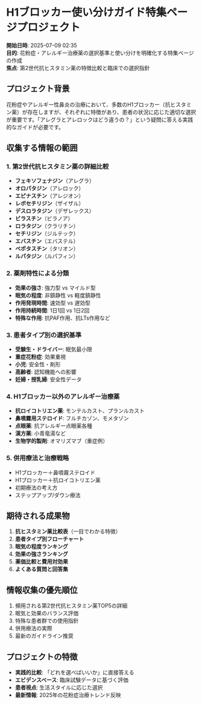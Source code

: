 # H1ブロッカー使い分けガイド特集ページプロジェクト

**開始日時**: 2025-07-09 02:35  
**目的**: 花粉症・アレルギー治療薬の選択基準と使い分けを明確化する特集ページの作成  
**焦点**: 第2世代抗ヒスタミン薬の特徴比較と臨床での選択指針

## プロジェクト背景

花粉症やアレルギー性鼻炎の治療において、多数のH1ブロッカー（抗ヒスタミン薬）が存在しますが、それぞれに特徴があり、患者の状況に応じた適切な選択が重要です。「アレグラとアレロックはどう違うの？」という疑問に答える実践的なガイドが必要です。

## 収集する情報の範囲

### 1. 第2世代抗ヒスタミン薬の詳細比較
- **フェキソフェナジン**（アレグラ）
- **オロパタジン**（アレロック）
- **エピナスチン**（アレジオン）
- **レボセチリジン**（ザイザル）
- **デスロラタジン**（デザレックス）
- **ビラスチン**（ビラノア）
- **ロラタジン**（クラリチン）
- **セチリジン**（ジルテック）
- **エバスチン**（エバステル）
- **ベポタスチン**（タリオン）
- **ルパタジン**（ルパフィン）

### 2. 薬剤特性による分類
- **効果の強さ**: 強力型 vs マイルド型
- **眠気の程度**: 非鎮静性 vs 軽度鎮静性
- **作用発現時間**: 速効型 vs 遅効型
- **作用持続時間**: 1日1回 vs 1日2回
- **特殊な作用**: 抗PAF作用、抗LTs作用など

### 3. 患者タイプ別の選択基準
- **受験生・ドライバー**: 眠気最小限
- **重症花粉症**: 効果重視
- **小児**: 安全性・剤形
- **高齢者**: 認知機能への影響
- **妊婦・授乳婦**: 安全性データ

### 4. H1ブロッカー以外のアレルギー治療薬
- **抗ロイコトリエン薬**: モンテルカスト、プランルカスト
- **鼻噴霧用ステロイド**: フルチカゾン、モメタゾン
- **点眼薬**: 抗アレルギー点眼薬各種
- **漢方薬**: 小青竜湯など
- **生物学的製剤**: オマリズマブ（重症例）

### 5. 併用療法と治療戦略
- H1ブロッカー＋鼻噴霧ステロイド
- H1ブロッカー＋抗ロイコトリエン薬
- 初期療法の考え方
- ステップアップ/ダウン療法

## 期待される成果物

1. **抗ヒスタミン薬比較表**（一目でわかる特徴）
2. **患者タイプ別フローチャート**
3. **眠気の程度ランキング**
4. **効果の強さランキング**
5. **薬価比較と費用対効果**
6. **よくある質問と回答集**

## 情報収集の優先順位

1. 頻用される第2世代抗ヒスタミン薬TOP5の詳細
2. 眠気と効果のバランス評価
3. 特殊な患者群での使用指針
4. 併用療法の実際
5. 最新のガイドライン推奨

## プロジェクトの特徴

- **実践的比較**: 「どれを選べばいいか」に直接答える
- **エビデンスベース**: 臨床試験データに基づく評価
- **患者視点**: 生活スタイルに応じた選択
- **最新情報**: 2025年の花粉症治療トレンド反映